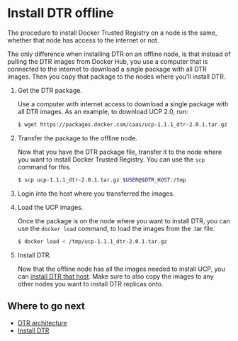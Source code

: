 <!--[metadata]>
+++
title = "Install offline"
description = "Learn how to install Docker Trusted Registry on a machine with no internet access."
keywords = ["docker, registry, install, offline"]
[menu.main]
parent="workw_dtr_install"
identifier="dtr_install_offline"
weight=30
+++
<![end-metadata]-->


# Install DTR offline

The procedure to install Docker Trusted Registry on a node is the same,
whether that node has access to the internet or not.

The only difference when installing DTR on an offline node, is that instead
of pulling the DTR images from Docker Hub, you use a computer that is connected
to the internet to download a single package with all DTR images. Then you
copy that package to the nodes where you’ll install DTR.

1. Get the DTR package.

    Use a computer with internet access to download a single package with all DTR
    images. As an example, to download UCP 2.0, run:

    ```bash
    $ wget https://packages.docker.com/caas/ucp-1.1.1_dtr-2.0.1.tar.gz
    ```

2. Transfer the package to the offline node.

    Now that you have the DTR package file, transfer it to the node where you
    want to install Docker Trusted Registry. You can use the `scp` command
    for this.

    ```bash
    $ scp ucp-1.1.1_dtr-2.0.1.tar.gz $USER@$DTR_HOST:/tmp
    ```

3. Login into the host where you transferred the images.

4. Load the UCP images.

    Once the package is on the node where you want to install DTR, you can use
    the `docker load` command, to load the images from the .tar file.

    ```bash
    $ docker load < /tmp/ucp-1.1.1_dtr-2.0.1.tar.gz
    ```

5. Install DTR.

    Now that the offline node has all the images needed to install UCP,
    you can [install DTR that host](install-dtr.md). Make sure to
    also copy the images to any other nodes you want to install DTR
    replicas onto.


## Where to go next

* [DTR architecture](../architecture.md)
* [Install DTR](install-dtr.md)
